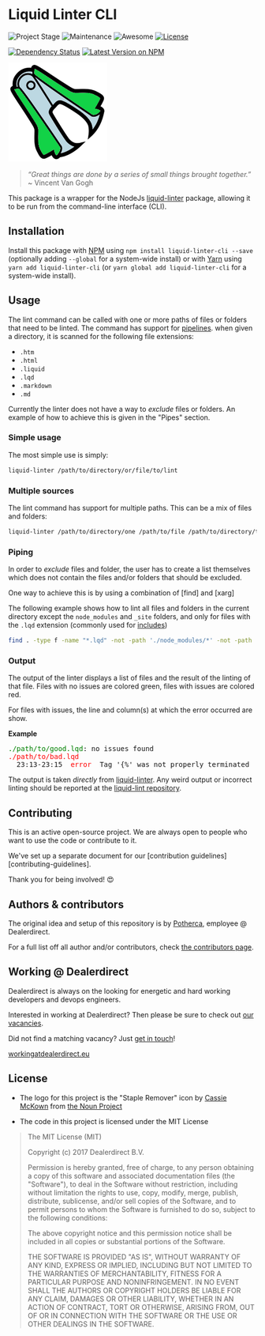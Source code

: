 # Liquid Linter CLI

![Project Stage][project-stage-shield]
![Maintenance][maintenance-shield]
![Awesome][awesome-shield]
[![License][license-shield]](LICENSE.md)

[![Dependency Status][versioneye-shield]][versioneye]
[![Latest Version on NPM][version-shield]][version]

![Staple Remover Logo](./docs/logo.png)

> _“Great things are done by a series of small things brought together.”_
> ~ Vincent Van Gogh

This package is a wrapper for the NodeJs [liquid-linter][liquid-linter] package, 
allowing it to be run from the command-line interface (CLI).

## Installation

Install this package with [NPM][NPM] using `npm install liquid-linter-cli --save`
(optionally adding `--global` for a system-wide install) or with [Yarn][Yarn] 
using `yarn add liquid-linter-cli` (or `yarn global add liquid-linter-cli` for a 
system-wide install). 

## Usage

The lint command can be called with one or more paths of files or folders that 
need to be linted. The command has support for [pipelines][pipelines]. when 
given a directory, it is scanned for the following file extensions:

- `.htm`
- `.html`
- `.liquid`
- `.lqd`
- `.markdown`
- `.md`

Currently the linter does not have a way to _exclude_ files or folders. An example
of how to achieve this is given in the "Pipes" section.

### Simple usage

The most simple use is simply: 

```bash
liquid-linter /path/to/directory/or/file/to/lint
```

### Multiple sources

The lint command has support for multiple paths. This can be a mix of files and folders:
 
```bash
liquid-linter /path/to/directory/one /path/to/file /path/to/directory/two
```

### Piping

In order to _exclude_ files and folder, the user has to create a list themselves
which does not contain the files and/or folders that should be excluded.

One way to achieve this is by using a combination of [find] and [xarg]

The following example shows how to lint all files and folders in the current 
directory except the `node_modules` and `_site` folders, and only for files with 
the `.lqd` extension (commonly used for [includes][includes])

```bash
find . -type f -name "*.lqd" -not -path './node_modules/*' -not -path './_site/*' -print0 | xargs -0 -n1 ./node_modules/.bin/liquid-linter
```

### Output

The output of the linter displays a list of files and the result of the linting
of that file. Files with no issues are colored green, files with issues are 
colored red.

For files with issues, the line and column(s) at which the error occurred are
show.

**Example**

<pre>
<span style="color:green;">./path/to/good.lqd</span>: no issues found
<span style="color:red">./path/to/bad.lqd</span>
  23:13-23:15  <span style="color:red;">error </span> Tag '{%' was not properly terminated
</pre>

The output is taken _directly_ from [liquid-linter]. Any weird output or incorrect 
linting should be reported at the [liquid-lint repository].

## Contributing

This is an active open-source project. We are always open to people who want to
use the code or contribute to it.

We've set up a separate document for our [contribution guidelines][contributing-guidelines].

Thank you for being involved! :heart_eyes:

## Authors & contributors

The original idea and setup of this repository is by [Potherca][potherca], employee @ Dealerdirect.

For a full list off all author and/or contributors, check [the contributors page][contributors].

## Working @ Dealerdirect

Dealerdirect is always on the looking for energetic and hard working developers
and devops engineers.

Interested in working at Dealerdirect?
Then please be sure to check out [our vacancies][vacancies].

Did not find a matching vacancy? Just [get in touch][get-in-touch]!

[workingatdealerdirect.eu][workingatdealerdirecteu]

## License

- The logo for this project is the "Staple Remover" icon by [Cassie McKown][Cassie McKown] from [the Noun Project][the Noun Project]

- The code in this project is licensed under the MIT License

> The MIT License (MIT)
> 
> Copyright (c) 2017 Dealerdirect B.V.
> 
> Permission is hereby granted, free of charge, to any person obtaining a copy
> of this software and associated documentation files (the "Software"), to deal
> in the Software without restriction, including without limitation the rights
> to use, copy, modify, merge, publish, distribute, sublicense, and/or sell
> copies of the Software, and to permit persons to whom the Software is
> furnished to do so, subject to the following conditions:
> 
> The above copyright notice and this permission notice shall be included in
> all copies or substantial portions of the Software.
> 
> THE SOFTWARE IS PROVIDED "AS IS", WITHOUT WARRANTY OF ANY KIND, EXPRESS OR
> IMPLIED, INCLUDING BUT NOT LIMITED TO THE WARRANTIES OF MERCHANTABILITY,
> FITNESS FOR A PARTICULAR PURPOSE AND NONINFRINGEMENT.  IN NO EVENT SHALL THE
> AUTHORS OR COPYRIGHT HOLDERS BE LIABLE FOR ANY CLAIM, DAMAGES OR OTHER
> LIABILITY, WHETHER IN AN ACTION OF CONTRACT, TORT OR OTHERWISE, ARISING FROM,
> OUT OF OR IN CONNECTION WITH THE SOFTWARE OR THE USE OR OTHER DEALINGS IN
> THE SOFTWARE.

[project-stage-shield]: https://img.shields.io/badge/Project%20Stage-Development-yellowgreen.svg
[maintenance-shield]: https://img.shields.io/maintenance/yes/2017.svg
[awesome-shield]: https://img.shields.io/badge/awesome%3F-yes-brightgreen.svg
[license-shield]: https://img.shields.io/github/license/dealerdirect/liquid-linter-cli.svg

[versioneye-shield]: https://www.versioneye.com/user/projects/580be0d1d65a7716b613a790/badge.svg
[versioneye]: https://www.versioneye.com/user/projects/580be0d1d65a7716b613a790

[version-shield]: https://img.shields.io/npm/v/liquid-linter-cli.svg
[version]: https://www.npmjs.com/package/liquid-linter-cli

[contribution-guidelines]: CONTRIBUTING.md
[potherca]: https://pother.ca/
[contributors]: https://github.com/dealerdirect/liquid-linter-cli/graphs/contributors
[vacancies]: http://workingatdealerdirect.eu/?post_type=vacancy&s=&department=99
[get-in-touch]: http://workingatdealerdirect.eu/open-sollicitatie/
[workingatdealerdirecteu]: http://www.workingatdealerdirect.eu

[Cassie McKown]: https://thenounproject.com/mckowncr/
[the Noun Project]: https://thenounproject.com/

[includes]: https://help.shopify.com/themes/liquid/tags/theme-tags#include
[liquid-linter]: https://www.npmjs.com/package/liquid-linter
[NPM]: https://www.npmjs.com/
[pipelines]: https://en.wikipedia.org/wiki/Pipeline_(Unix)
[Yarn]: https://yarnpkg.com/
[liquid-lint repository]: https://github.com/tomheller/liquid-linter/issues
